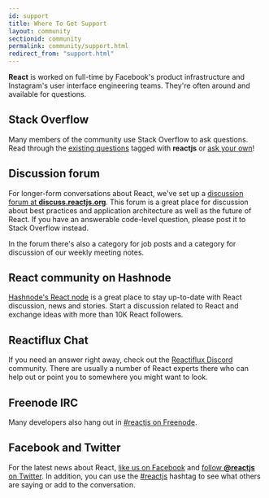```yaml
---
id: support
title: Where To Get Support
layout: community
sectionid: community
permalink: community/support.html
redirect_from: "support.html"
---
```


**React** is worked on full-time by Facebook's product infrastructure and Instagram's user interface engineering teams. They're often around and available for questions.

## Stack Overflow

Many members of the community use Stack Overflow to ask questions. Read through the [existing questions](http://stackoverflow.com/questions/tagged/reactjs) tagged with **reactjs** or [ask your own](http://stackoverflow.com/questions/ask?tags=reactjs)!

## Discussion forum

For longer-form conversations about React, we've set up a [discussion forum at **discuss.reactjs.org**](https://discuss.reactjs.org/). This forum is a great place for discussion about best practices and application architecture as well as the future of React. If you have an answerable code-level question, please post it to Stack Overflow instead.

In the forum there's also a category for job posts and a category for discussion of our weekly meeting notes.

## React community on Hashnode

[Hashnode's React node](https://hashnode.com/n/reactjs) is a great place to stay up-to-date with React discussion, news and stories. Start a discussion related to React and exchange ideas with more than 10K React followers. 

## Reactiflux Chat

If you need an answer right away, check out the [Reactiflux Discord](https://discord.gg/0ZcbPKXt5bZjGY5n) community. There are usually a number of React experts there who can help out or point you to somewhere you might want to look.

## Freenode IRC

Many developers also hang out in [#reactjs on Freenode](http://irc.lc/freenode/reactjs).

## Facebook and Twitter

For the latest news about React, [like us on Facebook](https://facebook.com/react) and [follow **@reactjs** on Twitter](https://twitter.com/reactjs). In addition, you can use the [#reactjs](https://twitter.com/hashtag/reactjs) hashtag to see what others are saying or add to the conversation.

<div><a class="twitter-timeline" data-dnt="true" data-chrome="nofooter noheader transparent" href="https://twitter.com/search?q=%23reactjs" data-widget-id="342522405270470656"></a></div>
